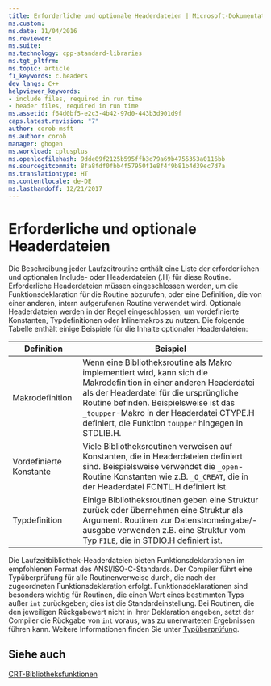 ```yaml
---
title: Erforderliche und optionale Headerdateien | Microsoft-Dokumentation
ms.custom: 
ms.date: 11/04/2016
ms.reviewer: 
ms.suite: 
ms.technology: cpp-standard-libraries
ms.tgt_pltfrm: 
ms.topic: article
f1_keywords: c.headers
dev_langs: C++
helpviewer_keywords:
- include files, required in run time
- header files, required in run time
ms.assetid: f64d0bf5-e2c3-4b42-97d0-443b3d901d9f
caps.latest.revision: "7"
author: corob-msft
ms.author: corob
manager: ghogen
ms.workload: cplusplus
ms.openlocfilehash: 9dde09f2125b595ffb3d79a69b4755353a0116bb
ms.sourcegitcommit: 8fa8fdf0fbb4f57950f1e8f4f9b81b4d39ec7d7a
ms.translationtype: HT
ms.contentlocale: de-DE
ms.lasthandoff: 12/21/2017
---
```

# <a name="required-and-optional-header-files"></a>Erforderliche und optionale Headerdateien
Die Beschreibung jeder Laufzeitroutine enthält eine Liste der erforderlichen und optionalen Include- oder Headerdateien (.H) für diese Routine. Erforderliche Headerdateien müssen eingeschlossen werden, um die Funktionsdeklaration für die Routine abzurufen, oder eine Definition, die von einer anderen, intern aufgerufenen Routine verwendet wird. Optionale Headerdateien werden in der Regel eingeschlossen, um vordefinierte Konstanten, Typdefinitionen oder Inlinemakros zu nutzen. Die folgende Tabelle enthält einige Beispiele für die Inhalte optionaler Headerdateien:  
  
|Definition|Beispiel|  
|----------------|-------------|  
|Makrodefinition|Wenn eine Bibliotheksroutine als Makro implementiert wird, kann sich die Makrodefinition in einer anderen Headerdatei als der Headerdatei für die ursprüngliche Routine befinden. Beispielsweise ist das `_toupper`-Makro in der Headerdatei CTYPE.H definiert, die Funktion `toupper` hingegen in STDLIB.H.|  
|Vordefinierte Konstante|Viele Bibliotheksroutinen verweisen auf Konstanten, die in Headerdateien definiert sind. Beispielsweise verwendet die `_open`-Routine Konstanten wie z.B. `_O_CREAT`, die in der Headerdatei FCNTL.H definiert ist.|  
|Typdefinition|Einige Bibliotheksroutinen geben eine Struktur zurück oder übernehmen eine Struktur als Argument. Routinen zur Datenstromeingabe/-ausgabe verwenden z.B. eine Struktur vom Typ `FILE`, die in STDIO.H definiert ist.|  
  
 Die Laufzeitbibliothek-Headerdateien bieten Funktionsdeklarationen im empfohlenen Format des ANSI/ISO-C-Standards. Der Compiler führt eine Typüberprüfung für alle Routinenverweise durch, die nach der zugeordneten Funktionsdeklaration erfolgt. Funktionsdeklarationen sind besonders wichtig für Routinen, die einen Wert eines bestimmten Typs außer `int` zurückgeben; dies ist die Standardeinstellung. Bei Routinen, die den jeweiligen Rückgabewert nicht in ihrer Deklaration angeben, setzt der Compiler die Rückgabe von `int` voraus, was zu unerwarteten Ergebnissen führen kann. Weitere Informationen finden Sie unter [Typüberprüfung](../c-runtime-library/type-checking-crt.md).  
  
## <a name="see-also"></a>Siehe auch  
 [CRT-Bibliotheksfunktionen](../c-runtime-library/crt-library-features.md)
